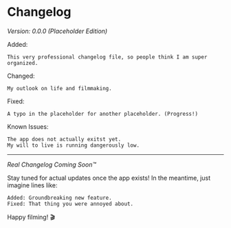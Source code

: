 # **Changelog**

*Version: 0.0.0 (Placeholder Edition)*

Added:
    
    This very professional changelog file, so people think I am super organized.

Changed:

    My outlook on life and filmmaking.

Fixed:

    A typo in the placeholder for another placeholder. (Progress!)

Known Issues:

    The app does not actually exitst yet.
    My will to live is running dangerously low.

---

*Real Changelog Coming Soon™*

Stay tuned for actual updates once the app exists! In the meantime, just imagine lines like:

    Added: Groundbreaking new feature.
    Fixed: That thing you were annoyed about.

Happy filming! 🎬